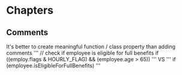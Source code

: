 # Chapters
## Comments
It's better to create meaningful function / class property than adding comments
 '''
 // check if employee is eligible for full benefits
 if ((employ.flags & HOURLY_FLAG) && (employee.age > 65))
 '''
 VS
 '''
 if (employee.isEligibleForFullBenefits)
 '''